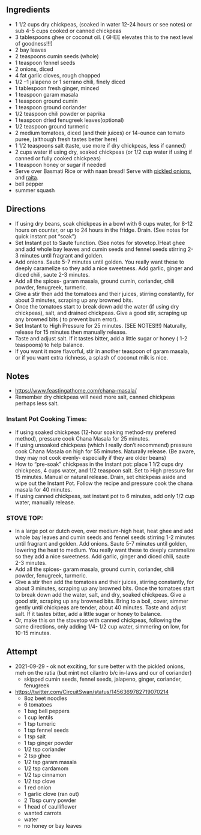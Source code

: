 ## Ingredients

* 1 1/2 cups dry chickpeas, (soaked in water 12-24 hours or see notes)  or sub 4-5 cups cooked or canned chickpeas
* 3 tablespoons ghee or coconut oil. ( GHEE elevates this to the next level of goodness!!!)
* 2 bay leaves
* 2 teaspoons  cumin seeds (whole)
* 1 teaspoon fennel seeds
* 2 onions, diced
* 4 fat garlic cloves, rough chopped
* 1/2 –1 jalapeno or 1 serrano chili, finely diced
* 1 tablespoon fresh ginger, minced
* 1 teaspoon garam masala
* 1 teaspoon ground cumin
* 1 teaspoon ground coriander
* 1/2 teaspoon chili powder or paprika
* 1 teaspoon dried fenugreek leaves(optional)
* 1/2 teaspoon ground turmeric
* 2 medium tomatoes, diced (and their juices) or 14-ounce can tomato puree, (although fresh tastes better here)
* 1 1/2 teaspoons salt (taste, use more if dry chickpeas, less if canned)
* 2 cups water if using dry, soaked chickpeas  (or 1/2 cup water if using if canned or fully cooked chickpeas)
* 1 teaspoon honey or sugar if needed
* Serve over Basmati Rice or with naan bread! Serve with [pickled onions](https://github.com/NicoleSchwartz/Food/blob/master/components/Quick_Pickled_Onions.md), and [raita](https://github.com/NicoleSchwartz/Food/blob/master/components/Indian_Raita.md).
* bell pepper
* summer squash

## Directions
* If using dry beans, soak chickpeas in a bowl with 6 cups water, for 8-12 hours on counter, or up to 24 hours in the fridge. Drain. (See notes for quick instant pot “soak”)
* Set Instant pot to Saute function. (See notes for stovetop.)Heat ghee and add whole bay leaves and cumin seeds  and fennel seeds stirring 2-3 minutes until fragrant and golden.
* Add onions. Saute 5-7 minutes until golden. You really want these to deeply caramelize so they add a nice sweetness. Add garlic, ginger and diced chili, saute 2-3 minutes.
* Add all the spices- garam masala, ground cumin, coriander, chili powder, fenugreek, turmeric.
* Give a stir then add the tomatoes and their juices, stirring constantly, for about 3 minutes, scraping up any browned bits.
* Once the tomatoes start to break down add the water (if using dry chickpeas), salt, and drained chickpeas. Give a good stir, scraping up any browned bits ( to prevent burn error).
* Set Instant to High Pressure for 25 minutes. (SEE NOTES!!!) Naturally, release for 15 minutes then manually release.
* Taste and adjust salt. If it tastes bitter, add a little sugar or honey  ( 1-2 teaspoons) to help balance.
* If you want it more flavorful, stir in another teaspoon of garam masala, or if you want extra richness, a splash of coconut milk is nice.

## Notes
* https://www.feastingathome.com/chana-masala/
* Remember dry chickpeas will need more salt, canned chickpeas perhaps less salt.

### Instant Pot Cooking Times:
* If using soaked chickpeas (12-hour soaking method-my prefered method), pressure cook Chana Masala for 25 minutes.
* If using unsoaked chickpeas (which I really don’t recommend) pressure cook Chana Masala on high for 55 minutes. Naturally release. (Be aware, they may not cook evenly- especially if they are older beans)
* How to “pre-soak” chickpeas in the Instant pot: place 1 1/2 cups dry chickpeas, 4 cups water, and 1/2 teaspoon salt. Set to High pressure for 15 minutes. Manual or natural release. Drain, set chickpeas aside and wipe out the Instant Pot. Follow the recipe and pressure cook the chana masala for 40 minutes.
* If using canned chickpeas, set instant pot to 6 minutes, add only 1/2 cup water,  manually release.

### STOVE TOP:
* In a large pot or dutch oven, over medium-high heat, heat ghee and add whole bay leaves and cumin seeds  and fennel seeds stirring 1-2 minutes until fragrant and golden. Add onions. Saute 5-7 minutes until golden, lowering the heat to medium. You really want these to deeply caramelize so they add a nice sweetness. Add garlic, ginger and diced chili, saute 2-3 minutes.
* Add all the spices- garam masala, ground cumin, coriander, chili powder, fenugreek, turmeric.
* Give a stir then add the tomatoes and their juices, stirring constantly, for about 3 minutes, scraping up any browned bits. Once the tomatoes start to break down add the water,  salt, and dry, soaked chickpeas. Give a good stir, scraping up any browned bits. Bring to a boil, cover, simmer gently until chickpeas are tender, about 40 minutes. Taste and adjust salt. If it tastes bitter, add a little sugar or honey to balance.
* Or, make this on the stovetop with canned chickpeas, following the same directions, only adding  1/4- 1/2 cup water, simmering on low, for 10-15 minutes.

## Attempt
* 2021-09-29 - ok not exciting, for sure better with the pickled onions, meh on the ratia (but mint not cilantro b/c in-laws and our of coriander)
  * skipped cumin seeds, fennel seeds, jalapeno, ginger, coriander, fenugreek  
* https://twitter.com/CircuitSwan/status/1456369782719070214
  * 8oz beet noodles
  * 6 tomatoes
  * 1 bag bell peppers
  * 1 cup lentils
  * 1 tsp tumeric
  * 1 tsp fennel seeds
  * 1 tsp salt
  * 1 tsp ginger powder
  * 1/2 tsp coriander
  * 2 tsp ghee
  * 1/2 tsp garam masala
  * 1/2 tsp cardamom
  * 1/2 tsp cinnamon
  * 1/2 tsp clove
  * 1 red onion
  * 1 garlic clove (ran out)
  * 2 Tbsp curry powder
  * 1 head of caulliflower
  * wanted carrots
  * water
  * no honey or bay leaves  
